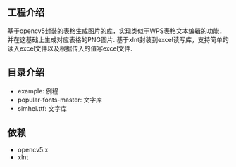 ## 工程介绍
基于opencv5封装的表格生成图片的库，实现类似于WPS表格文本编辑的功能，并在这基础上生成对应表格的PNG图片.
基于xlnt封装到excel读写库，支持简单的读入excel文件以及根据传入的值写excel文件.

## 目录介绍
- example: 例程
- popular-fonts-master: 文字库
- simhei.ttf: 文字库

## 依赖
- opencv5.x
- xlnt
